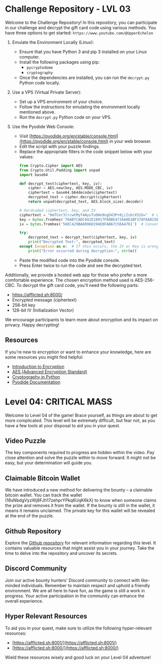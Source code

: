 # Challenge Repository - LVL 03

Welcome to the Challenge Repository! In this repository, you can participate in our challenge and decrypt the gift card code using various methods. You have three options to get started:  ``https://www.youtube.com/@UpperEchelon``

1. Emulate the Environment Locally (Linux):
   - Ensure that you have Python 3 and pip 3 installed on your Linux computer.
   - Install the following packages using pip:
     - `pycryptodome`
     - `cryptography`
   - Once the dependencies are installed, you can run the `decrypt.py` Python code locally.

2. Use a VPS (Virtual Private Server):
   - Set up a VPS environment of your choice.
   - Follow the instructions for emulating the environment locally mentioned above.
   - Run the `decrypt.py` Python code on your VPS.

3. Use the Pyodide Web Console:
   - Visit [https://pyodide.org/en/stable/console.html](https://pyodide.org/en/stable/console.html) in your web browser.
   - Edit the script with your puzzle findings.
   - Replace the appropriate fillers in the code snippet below with your values:
     ```python
     from Crypto.Cipher import AES
     from Crypto.Util.Padding import unpad
     import base64

     def decrypt_text(ciphertext, key, iv):
         cipher = AES.new(key, AES.MODE_CBC, iv)
         ciphertext = base64.b64decode(ciphertext)
         decrypted_text = cipher.decrypt(ciphertext)
         return unpad(decrypted_text, AES.block_size).decode()

     # Hardcoded ciphertext, key, and IV
     ciphertext = "0mTCer3lrcwtMyf4AysTuOHe9ngD43P+8jiIsbcX52U="  # change this! Find it!
     key = bytes.fromhex('76AB7CADC042E18917F08BE4734A0D1BF378FAA025BC380A734B3AC080A48EC3')  # Convert key to bytes, 256 bit Key! find it!
     iv = bytes.fromhex('56EC429BA8896D194E8FABA7C5EA4761')  # Convert IV to bytes, 128 bit Key! Find it.

     try:
         decrypted_text = decrypt_text(ciphertext, key, iv)
         print("Decrypted Text:", decrypted_text)
     except Exception as e:  # If this occurs, the IV or Key is wrong.
         print("Error occurred during decryption:", str(e))
     ```
   - Paste the modified code into the Pyodide console.
   - Press Enter twice to run the code and see the decrypted text.

Additionally, we provide a hosted web app for those who prefer a more comfortable experience. The chosen encryption method used is AES-256-CBC. To decrypt the gift card code, you'll need the following parts:
- https://afflicted.sh:8000/
- Encrypted message (ciphertext)
- 256-bit key
- 128-bit IV (Initialization Vector)

We encourage participants to learn more about encryption and its impact on privacy. Happy decrypting!

## Resources

If you're new to encryption or want to enhance your knowledge, here are some resources you might find helpful:

- [Introduction to Encryption](https://en.wikipedia.org/wiki/Encryption)
- [AES (Advanced Encryption Standard)](https://en.wikipedia.org/wiki/Advanced_Encryption_Standard)
- [Cryptography in Python](https://cryptography.io/en/latest/)
- [Pyodide Documentation](https://pyodide.org/)


# Level 04: CRITICAL MASS

Welcome to Level 04 of the game! Brace yourself, as things are about to get more complicated. This level will be extremely difficult, but fear not, as you have a few tools at your disposal to aid you in your quest.

## Video Puzzle

The key components required to progress are hidden within the video. Pay close attention and solve the puzzle within to move forward. It might not be easy, but your determination will guide you.

## Claimable Bitcoin Wallet

We have introduced a new method for delivering the bounty – a claimable bitcoin wallet. You can track the wallet (18sNbdgVyzWj8FJh17zehprYPkq6UqK6kX) to know when someone claims the prize and removes it from the wallet. If the bounty is still in the wallet, it means it remains unclaimed. The private key for this wallet will be revealed at the end of the puzzle.

## Github Repository

Explore the [Github repository](https://github.com/sickthecat/crypto_challenge/blob/main/) for relevant information regarding this level. It contains valuable resources that might assist you in your journey. Take the time to delve into the repository and uncover its secrets.

## Discord Community

Join our active bounty hunters' Discord community to connect with like-minded individuals. Remember to maintain respect and uphold a friendly environment. We are all here to have fun, as the game is still a work in progress. Your active participation in the community can enhance the overall experience.

## Hyper Relevant Resources

To aid you in your quest, make sure to utilize the following hyper-relevant resources:

- [https://afflicted.sh:8001/](https://afflicted.sh:8001/)
- [https://afflicted.sh:8000/](https://afflicted.sh:8000/)

Wield these resources wisely and good luck on your Level 04 adventure!
